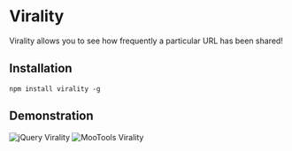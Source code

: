 # Virality

Virality allows you to see how frequently a particular URL has been shared!

## Installation

`npm install virality -g`

## Demonstration

![jQuery Virality](http://f.cl.ly/items/0c3i1a2H0w3l313s2W20/virality.png)
![MooTools Virality](http://f.cl.ly/items/0s1828212z3T3U1T032h/virality-mootools.png)